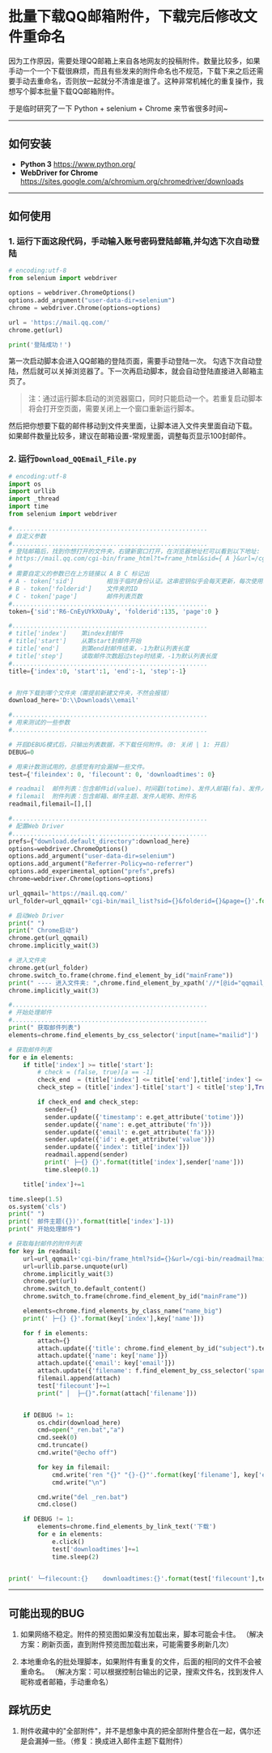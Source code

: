 # 批量下载QQ邮箱附件，下载完后修改文件重命名

因为工作原因，需要处理QQ邮箱上来自各地网友的投稿附件。数量比较多，如果手动一个一个下载很麻烦，而且有些发来的附件命名也不规范，下载下来之后还需要手动去重命名，否则放一起就分不清谁是谁了。这种非常机械化的重复操作，我想写个脚本批量下载QQ邮箱附件。

于是临时研究了一下 Python + selenium + Chrome 来节省很多时间~

---

## 如何安装

- **Python 3** https://www.python.org/
- **WebDriver for Chrome** https://sites.google.com/a/chromium.org/chromedriver/downloads

---

## 如何使用

### 1. 运行下面这段代码，手动输入账号密码登陆邮箱,并勾选下次自动登陆
``` python
# encoding:utf-8
from selenium import webdriver

options = webdriver.ChromeOptions()
options.add_argument("user-data-dir=selenium")
chrome = webdriver.Chrome(options=options)

url = 'https://mail.qq.com/'
chrome.get(url)

print('登陆成功！')
```

第一次启动脚本会进入QQ邮箱的登陆页面，需要手动登陆一次。
勾选下次自动登陆，然后就可以关掉浏览器了。下一次再启动脚本，就会自动登陆直接进入邮箱主页了。

> 注：通过运行脚本启动的浏览器窗口，同时只能启动一个。若重复启动脚本将会打开空页面，需要关闭上一个窗口重新运行脚本。


然后把你想要下载的邮件移动到文件夹里面，让脚本进入文件夹里面自动下载。
如果邮件数量比较多，建议在邮箱设置-常规里面，调整每页显示100封邮件。


### 2. 运行`Download_QQEmail_File.py` 

``` python
# encoding:utf-8
import os
import urllib
import _thread
import time
from selenium import webdriver

#......................................................
# 自定义参数
#......................................................
# 登陆邮箱后，找到你想打开的文件夹，右键新窗口打开，在浏览器地址栏可以看到以下地址:
# https://mail.qq.com/cgi-bin/frame_html?t=frame_html&sid={ A }&url=/cgi-bin/mail_list?folderid={ B }%26page={ C }
#
# 需要自定义的参数已在上方链接以 A B C 标记出
# A - token['sid']         相当于临时身份认证。这串密钥似乎会每天更新，每次使用时需要重新填写。
# B - token['folderid']    文件夹的ID
# C - token['page']        邮件列表页数
#......................................................
token={'sid':'R6-CnEyUYkXOuAy', 'folderid':135, 'page':0 }

#......................................................
# title['index']    第index封邮件
# title['start']    从第start封邮件开始
# title['end']      到第end封邮件结束，-1为默认列表长度
# title['step']     读取邮件次数超过step时结束，-1为默认列表长度
#......................................................
title={'index':0, 'start':1, 'end':-1, 'step':-1}


# 附件下载到哪个文件夹（需提前新建文件夹，不然会报错）
download_here='D:\\Downloads\\email'

#......................................................
# 用来测试的一些参数
#......................................................

# 开启DEBUG模式后，只输出列表数据，不下载任何附件。（0: 关闭 | 1: 开启）
DEBUG=0

# 用来计数测试用的，总感觉有时会漏掉一些文件。
test={'fileindex': 0, 'filecount': 0, 'downloadtimes': 0}

# readmail  邮件列表：包含邮件id(value)、时间戳(totime)、发件人邮箱(fa)、发件人昵称(fn)
# filemail  附件列表：包含邮箱、邮件主题、发件人昵称、附件名
readmail,filemail=[],[]

#......................................................
# 配置Web Driver
#......................................................
prefs={"download.default_directory":download_here}
options=webdriver.ChromeOptions()
options.add_argument("user-data-dir=selenium")
options.add_argument("Referrer-Policy=no-referrer")
options.add_experimental_option("prefs",prefs)
chrome=webdriver.Chrome(options=options)

url_qqmail='https://mail.qq.com/'
url_folder=url_qqmail+'cgi-bin/mail_list?sid={}&folderid={}&page={}'.format(token['sid'],token['folderid'],token['page'])

# 启动Web Driver
print(" ")
print(" Chrome启动")
chrome.get(url_qqmail)
chrome.implicitly_wait(3)

# 进入文件夹
chrome.get(url_folder)
chrome.switch_to.frame(chrome.find_element_by_id("mainFrame"))
print(" ---- 进入文件夹: ",chrome.find_element_by_xpath('//*[@id="qqmail_mailcontainer"]/div[1]').text.strip('管理"我的文件夹"').strip())
chrome.implicitly_wait(3)

#......................................................
# 开始处理邮件
#......................................................
print(" 获取邮件列表")
elements=chrome.find_elements_by_css_selector('input[name="mailid"]')

# 获取邮件列表
for e in elements:
    if title['index'] >= title['start']:
        # check = (false, true)[a == -1]
        check_end  = (title['index'] <= title['end'],title['index'] <= len(elements))[title['end'] == -1]
        check_step = (title['index']-title['start'] < title['step'],True)[title['step'] == -1]

        if check_end and check_step:
          sender={}
          sender.update({'timestamp': e.get_attribute('totime')})
          sender.update({'name': e.get_attribute('fn')})
          sender.update({'email': e.get_attribute('fa')})
          sender.update({'id': e.get_attribute('value')})
          sender.update({'index': title['index']})
          readmail.append(sender)
          print(' ├─{} {}'.format(title['index'],sender['name']))
          time.sleep(0.1)

    title['index']+=1

time.sleep(1.5)
os.system('cls')
print(" ")
print(' 邮件主题({})'.format(title['index']-1))
print(" 开始处理邮件")

# 获取每封邮件的附件列表
for key in readmail:
    url=url_qqmail+'cgi-bin/frame_html?sid={}&url=/cgi-bin/readmail?mailid={}'.format(token['sid'],key['id'])
    url=urllib.parse.unquote(url)
    chrome.implicitly_wait(3)
    chrome.get(url)
    chrome.switch_to.default_content()
    chrome.switch_to.frame(chrome.find_element_by_id("mainFrame"))

    elements=chrome.find_elements_by_class_name("name_big")
    print(' ├─{} {}'.format(key['index'],key['name']))

    for f in elements:
        attach={}
        attach.update({'title': chrome.find_element_by_id("subject").text})
        attach.update({'name': key['name']})
        attach.update({'email': key['email']})
        attach.update({'filename': f.find_element_by_css_selector('span:nth-child(1)').text})
        filemail.append(attach)
        test['filecount']+=1
        print(" │  ├─{}".format(attach['filename']))


    if DEBUG != 1:
        os.chdir(download_here)
        cmd=open("_ren.bat","a")
        cmd.seek(0)
        cmd.truncate()
        cmd.write("@echo off")

        for key in filemail:
            cmd.write('ren "{}" "{}-{}"'.format(key['filename'], key['email'], key['filename']))
            cmd.write("\n")

        cmd.write("del _ren.bat")
        cmd.close()

    if DEBUG != 1:
        elements=chrome.find_elements_by_link_text('下载')
        for e in elements:
            e.click()
            test['downloadtimes']+=1
            time.sleep(2)


print(' └─filecount:{}    downloadtimes:{}'.format(test['filecount'],test['downloadtimes']))
```
---


## 可能出现的BUG
1. 如果网络不稳定。附件的预览图如果没有加载出来，脚本可能会卡住。
  （解决方案：刷新页面，直到附件预览图加载出来，可能需要多刷新几次）
 
2. 本地重命名的批处理脚本，如果附件有重复的文件，后面的相同的文件不会被重命名。
   （解决方案：可以根据控制台输出的记录，搜索文件名，找到发件人昵称或者邮箱，手动重命名）
 

## 踩坑历史
1. 附件收藏中的"全部附件"，并不是想象中真的把全部附件整合在一起，偶尔还是会漏掉一些。（修复：换成进入邮件主题下载附件）

 
 

